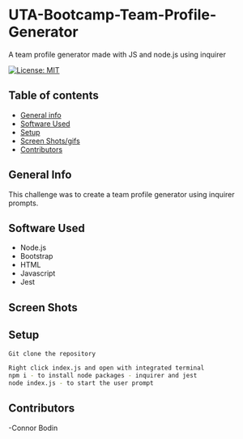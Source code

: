 # UTA-Bootcamp-Team-Profile-Generator
A team profile generator made with JS and node.js using inquirer

[![License: MIT](https://img.shields.io/badge/License-MIT-yellow.svg)](https://opensource.org/licenses/MIT)


## Table of contents
* [General info](#general-info)
* [Software Used](#software-used)
* [Setup](#setup)
* [Screen Shots/gifs](#screen-shots)
* [Contributors](#contributors)


## General Info
This challenge was to create a team profile generator using inquirer prompts.
## Software Used 

- Node.js
- Bootstrap
- HTML 
- Javascript
- Jest 

## Screen Shots

## Setup

```bash
Git clone the repository

Right click index.js and open with integrated terminal
npm i - to install node packages - inquirer and jest
node index.js - to start the user prompt
```


## Contributors

-Connor Bodin
